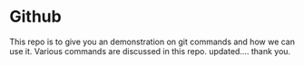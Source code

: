 # Github
This repo is to give you an demonstration on git commands and how we can use it.
Various commands are discussed in this repo.
updated....
thank you.
